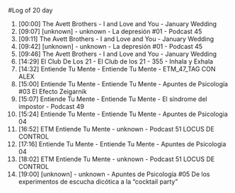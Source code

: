 #Log of 20 day

1. [00:00] The Avett Brothers - I and Love and You - January Wedding
1. [09:07] [unknown] - unknown - La depresión #01 - Podcast 45
1. [09:11] The Avett Brothers - I and Love and You - January Wedding
1. [09:42] [unknown] - unknown - La depresión #01 - Podcast 45
1. [09:46] The Avett Brothers - I and Love and You - January Wedding
1. [14:29] El Club De Los 21 - El Club de los 21 - 355 - Inhala y Exhala
1. [14:32] Entiende Tu Mente - Entiende Tu Mente - ETM_47_TAG CON ALEX
1. [15:00] Entiende Tu Mente - Entiende Tu Mente - Apuntes de Psicología #03 El Efecto Zeigarnik
1. [15:07] Entiende Tu Mente - Entiende Tu Mente - El síndrome del impostor - Podcast 49
1. [15:24] Entiende Tu Mente - Entiende Tu Mente - Apuntes de Psicologia 04
1. [16:52] ETM Entiende Tu Mente - unknown - Podcast 51 LOCUS DE CONTROL
1. [17:16] Entiende Tu Mente - Entiende Tu Mente - Apuntes de Psicologia 04
1. [18:02] ETM Entiende Tu Mente - unknown - Podcast 51 LOCUS DE CONTROL
1. [19:00] [unknown] - unknown - Apuntes de Psicología #05 De los experimentos de escucha dicótica a la “cocktail party”
